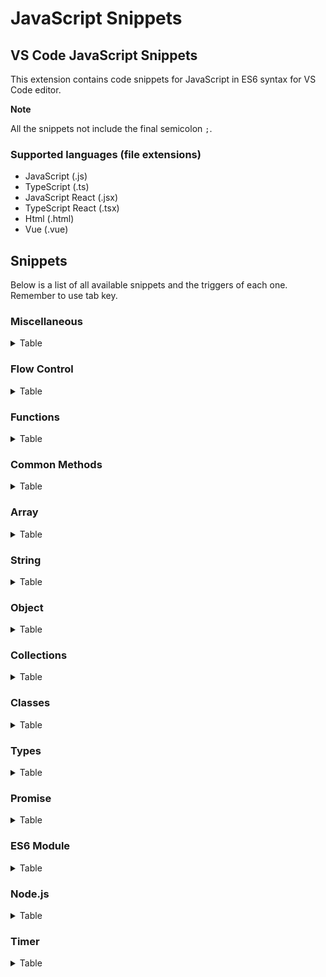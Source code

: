 # JavaScript Snippets

## VS Code JavaScript Snippets

This extension contains code snippets for JavaScript in ES6 syntax for VS Code editor.

**Note**

All the snippets not include the final semicolon `;`.

### Supported languages (file extensions)

- JavaScript (.js)
- TypeScript (.ts)
- JavaScript React (.jsx)
- TypeScript React (.tsx)
- Html (.html)
- Vue (.vue)

## Snippets

Below is a list of all available snippets and the triggers of each one. Remember to use tab key.

### Miscellaneous

<details>
<summary>Table</summary>

| Trigger | Content         |
| ------- | --------------- |
| `us`    | `'use strict'`  |
| `kv`    | `key: value`    |
| `dir`   | `console.dir()` |

</details>

### Flow Control

<details>
<summary>Table</summary>

| Trigger | Content                         |
| ------- | ------------------------------- |
| `els`   | `else {}`                       |
| `eli`   | `else if () {}`                 |
| `ter`   | `? :`                           |
| `tryc`  | `catch () {}`                   |
| `tryf`  | `finally {}`                    |
| `trycf` | `try {} catch () {} finally {}` |

</details>

### Functions

<details>
<summary>Table</summary>

| Trigger | Content                   |
| ------- | ------------------------- |
| `af`    | `() => {}`                |
| `iife`  | `(() => {})()`            |
| `afn`   | `const name = () => {}`   |
| `funcg` | `function* name(args) {}` |

</details>

### Common Methods

<details>
<summary>Table</summary>

| Trigger  | Content         |
| -------- | --------------- |
| `concat` | `concat()`      |
| `inc`    | `includes()`    |
| `io`     | `indexOf()`     |
| `la`     | `lastIndexOf()` |
| `sl`     | `slice()`       |
| `tos`    | `toString()`    |

</details>

### Array

<details>
<summary>Table</summary>

| Trigger | Content                 |
| ------- | ----------------------- |
| `from`  | `Array.from()`          |
| `isa`   | `Array.isArray()`       |
| `cw`    | `copyWithin()`          |
| `eve`   | `every()`               |
| `fi`    | `fill()`                |
| `filt`  | `filter()`              |
| `find`  | `find()`                |
| `findi` | `findIndex()`           |
| `flat`  | `flat()`                |
| `flatm` | `flatMap(() => {})`     |
| `jo`    | `join()`                |
| `map`   | `map(() => {})`         |
| `po`    | `pop()`                 |
| `pu`    | `push()`                |
| `red`   | `reduce(() => {})`      |
| `redr`  | `reduceRight(() => {})` |
| `rev`   | `reverse()`             |
| `shi`   | `shift()`               |
| `som`   | `some(() => {})`        |
| `sor`   | `sort(() => {})`        |
| `sp`    | `splice()`              |
| `tls`   | `toLocaleString()`      |
| `un`    | `unshift()`             |

</details>

### String

<details>
<summary>Table</summary>

| Trigger      | Content                  |
| ------------ | ------------------------ |
| `fromch`     | `String.fromCharCode()`  |
| `fromco`     | `String.fromCodePoint()` |
| `raw`        | `String.raw()`           |
| `chara`      | `charAt()`               |
| `charc`      | `charCodeAt()`           |
| `codep`      | `codePointAt()`          |
| `endsw`      | `endsWith()`             |
| `localec`    | `localeCompare()`        |
| `match`      | `match()`                |
| `matcha`     | `matchAll()`             |
| `norm`       | `normalize()`            |
| `pade`       | `padEnd()`               |
| `pads`       | `padStart()`             |
| `repe`       | `repeat()`               |
| `repl`       | `replace()`              |
| `replaceall` | `replaceAll()`           |
| `sear`       | `search()`               |
| `split`      | `split()`                |
| `startsw`    | `startsWith()`           |
| `subs`       | `substring()`            |
| `tll`        | `toLocaleLowerCase()`    |
| `tlu`        | `toLocaleUpperCase()`    |
| `tlc`        | `toLowerCase()`          |
| `tou`        | `toUpperCase()`          |
| `trim`       | `trim()`                 |
| `trime`      | `trimEnd()`              |
| `trims`      | `trimStart()`            |
| `valueof`    | `valueOf()`              |

</details>

### Object

<details>
<summary>Table</summary>

| Trigger   | Content                              |
| --------- | ------------------------------------ |
| `ass`     | `Object.assign()`                    |
| `crea`    | `Object.create()`                    |
| `dp`      | `Object.defineProperties()`          |
| `dp`      | `Object.defineProperty()`            |
| `entri`   | `Object.entries()`                   |
| `free`    | `Object.freeze()`                    |
| `frome`   | `Object.fromEntries()`               |
| `gopd`    | `Object.getOwnPropertyDescriptor()`  |
| `gopd`    | `Object.getOwnPropertyDescriptors()` |
| `gopn`    | `Object.getOwnPropertyNames()`       |
| `gops`    | `Object.getOwnPropertySymbols()`     |
| `gpo`     | `Object.getPrototypeOf()`            |
| `is`      | `Object.is()`                        |
| `ise`     | `Object.isExtensible()`              |
| `isf`     | `Object.isFrozen()`                  |
| `iss`     | `Object.isSealed()`                  |
| `keys`    | `Object.keys()`                      |
| `pe`      | `Object.preventExtensions()`         |
| `seal`    | `Object.seal()`                      |
| `setp`    | `Object.setPrototypeOf()`            |
| `values`  | `Object.values()`                    |
| `haso`    | `hasOwnProperty()`                   |
| `isp`     | `isPrototypeOf()`                    |
| `pi`      | `propertyIsEnumerable()`             |
| `tls`     | `toLocaleString()`                   |
| `valueof` | `valueOf()`                          |

</details>

### Collections

<details>
<summary>Table</summary>

| Trigger  | Content    |
| -------- | ---------- |
| `clear`  | `clear()`  |
| `delete` | `delete()` |
| `has`    | `has()`    |
| `add`    | `add()`    |
| `get`    | `get()`    |
| `set`    | `set()`    |

</details>

### Classes

<details>
<summary>Table</summary>

| Trigger | Content                                                 |
| ------- | ------------------------------------------------------- |
| `class` | `class name { constructor() {} }`                       |
| `cs`    | `constructor() { }`                                     |
| `ext`   | `class name extends base { constructor() { super() } }` |
| `ss`    | `static name = value`                                   |
| `sm`    | `static name() {}`                                      |
| `pt`    | `Class.prototype.method = function() {}`                |
| `gett`  | `get property() {}`                                     |
| `sett`  | `set property(value) {}`                                |

</details>

### Types

<details>
<summary>Table</summary>

| Trigger | Content                         |
| ------- | ------------------------------- |
| typ     | `typeof source === 'undefined'` |
| ins     | `instanceof Object`             |

</details>

### Promise

<details>
<summary>Table</summary>

| Trigger    | Content                                       |
| ---------- | --------------------------------------------- |
| `retp`     | `return new Promise((resolve, reject) => {})` |
| `pro`      | `new Promise((resolve, reject) => {})`        |
| `prot`     | `promise.then(() => {})`                      |
| `proc`     | `promise.catch(() => {})`                     |
| `prof`     | `promise.finally(() => {})`                   |
| `proall`   | `Promise.all()`                               |
| `prorace`  | `Promise.race()`                              |
| `proallls` | `Promise.allSettled()`                        |
| `proany`   | `Promise.any()`                               |
| `rej`      | `promise.reject()`                            |
| `res`      | `promise.resolve()`                           |
| `asy`      | `async`                                       |
| `aw`       | `await`                                       |

</details>

### ES6 Module

<details>
<summary>Table</summary>

| Trigger | Content                         |
| ------- | ------------------------------- |
| `exp`   | `export member`                 |
| `expd`  | `export default member`         |
| `expf`  | `export function name(args) {}` |
| `expaf` | `export const name = () => {}`  |
| `imp`   | `import \* from 'module'`       |
| `impd`  | `import { \* } from 'module'`   |

</details>

### Node.js

<details>
<summary>Table</summary>

| Trigger | Content                 |
| ------- | ----------------------- |
| `moe`    | `module.exports = name` |
| `moeo`   | `module.exports = {}`   |
| `req`   | `require('module')`     |
| `ctx`   | `(ctx, next) => {}`     |

</details>

### Timer

<details>
<summary>Table</summary>

| Trigger | Content                      |
| ------- | ---------------------------- |
| `setim` | `setImmediate(() => {})`     |
| `nt`    | `process.nextTick(() => {})` |

</details>
